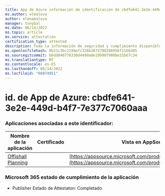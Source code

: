 ```yaml
---
title: App de Azure información de identificación de cbdfe641-3e2e-449d-b4f7-7e377c7060aaa
ms.author: elmalova
author: elenamalova
manager: tonybal
ms.date: 06/14/2022
ms.topic: article
ms.service: attestation
certification_type: attested
description: Toda la información de seguridad y cumplimiento disponible para cbdfe641-3e2e-449d-b4f7-7e377c7060aaa.
ms.openlocfilehash: 0b21c3bc219defc326b2875790286956f2166305
ms.sourcegitcommit: b6dd040770330d4499a0e19998f909be31b67c34
ms.translationtype: MT
ms.contentlocale: es-ES
ms.lasthandoff: 06/14/2022
ms.locfileid: "66074951"
---
```

# <a name="azure-app-id-cbdfe641-3e2e-449d-b4f7-7e377c7060aa"></a>id. de App de Azure: cbdfe641-3e2e-449d-b4f7-7e377c7060aaa


### <a name="apps-associated-with-this-id"></a>Aplicaciones asociadas a este identificador:
| **Nombre de la aplicación** | **Certificado** | **Vista en AppSource** |
|--------------|---------------|-----------------------|
| [Offishall Planning](../forward/WA200004048.md) |  | [https://appsource.microsoft.com/product/office/WA200004048](https://appsource.microsoft.com/product/office/WA200004048) |

### <a name="microsoft-365-app-compliance-status"></a>Microsoft 365 estado de cumplimiento de la aplicación
- Publisher Estado de Attestaton: Completado
